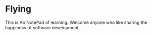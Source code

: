 Flying
======

This is An NotePad of learning. 
Welcome anyone who like sharing the happiness of software development.
